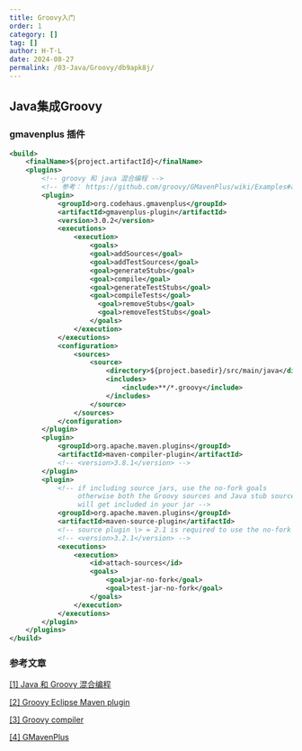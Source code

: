 ```yaml
---
title: Groovy入门
order: 1
category: []
tag: []
author: H·T·L
date: 2024-08-27
permalink: /03-Java/Groovy/db9apk8j/
---
```



## Java集成Groovy

### gmavenplus 插件

```xml
<build>
    <finalName>${project.artifactId}</finalName>
    <plugins>
        <!-- groovy 和 java 混合编程 -->
        <!-- 参考： https://github.com/groovy/GMavenPlus/wiki/Examples#additional-sources -->
        <plugin>
            <groupId>org.codehaus.gmavenplus</groupId>
            <artifactId>gmavenplus-plugin</artifactId>
            <version>3.0.2</version>
            <executions>
                <execution>
                    <goals>
              		<goal>addSources</goal>
              		<goal>addTestSources</goal>
              		<goal>generateStubs</goal>
              		<goal>compile</goal>
          		    <goal>generateTestStubs</goal>
          		    <goal>compileTests</goal>
         			  <goal>removeStubs</goal>
        		      <goal>removeTestStubs</goal>
                    </goals>
                </execution>
            </executions>
            <configuration>
                <sources>
                    <source>
                        <directory>${project.basedir}/src/main/java</directory>
                        <includes>
                            <include>**/*.groovy</include>
                        </includes>
                    </source>
                </sources>
            </configuration>
        </plugin>
        <plugin>
            <groupId>org.apache.maven.plugins</groupId>
            <artifactId>maven-compiler-plugin</artifactId>
            <!-- <version>3.8.1</version> -->
        </plugin>
        <plugin>
            <!-- if including source jars, use the no-fork goals
                 otherwise both the Groovy sources and Java stub sources
                 will get included in your jar -->
            <groupId>org.apache.maven.plugins</groupId>
            <artifactId>maven-source-plugin</artifactId>
            <!-- source plugin \> = 2.1 is required to use the no-fork goals -->
            <!-- <version>3.2.1</version> -->
            <executions>
                <execution>
                    <id>attach-sources</id>
                    <goals>
                        <goal>jar-no-fork</goal>
                        <goal>test-jar-no-fork</goal>
                    </goals>
                </execution>
            </executions>
        </plugin>
    </plugins>
</build>
```

### 参考文章

[[1] Java 和 Groovy 混合编程](https://yoncise.com/logs/2022/03/16/69601114/)

[[2] Groovy Eclipse Maven plugin](https://github.com/groovy/groovy-eclipse/wiki/Groovy-Eclipse-Maven-plugin)

[[3] Groovy compiler](https://groovy-lang.org/groovyc.html#_gmaven_and_gmavenplus)

[[4] GMavenPlus](https://github.com/groovy/GMavenPlus/wiki/Choosing-Your-Build-Tool)
